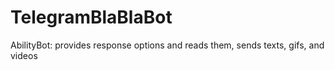 # TelegramBlaBlaBot
AbilityBot: provides response options and reads them, sends texts, gifs, and videos
